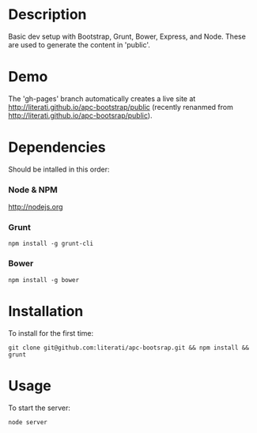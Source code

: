 # Description

Basic dev setup with Bootstrap, Grunt, Bower, Express, and Node. These are used to generate the content in 'public'. 

# Demo
The 'gh-pages' branch automatically creates a live site at http://literati.github.io/apc-bootstrap/public (recently renanmed from http://literati.github.io/apc-bootsrap/public).

# Dependencies
Should be intalled in this order:

### Node & NPM
http://nodejs.org

### Grunt
    npm install -g grunt-cli

### Bower
    npm install -g bower

# Installation

To install for the first time:

	git clone git@github.com:literati/apc-bootsrap.git && npm install && grunt

# Usage

To start the server:
	
	node server

